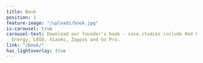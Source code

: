 ```yaml
---
title: Book
position: 1
feature-image: "/uploads/book.jpg"
is-carousel: true
carousel-text: Download our founder’s book - case studies include Red Bull, Monster
  Energy, LEGO, Xiaomi, Zappos and Go Pro.
link: "/book/"
has_lightoverlay: true
---
```


